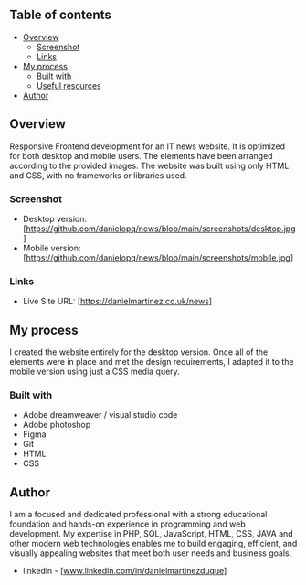 

## Table of contents

- [Overview](#overview)
  - [Screenshot](#screenshot)
  - [Links](#links)
- [My process](#my-process)
  - [Built with](#built-with)
  - [Useful resources](#useful-resources)
- [Author](#author)


## Overview

Responsive Frontend development for an IT news website. It is optimized for both desktop and mobile users. The elements have been arranged according to the provided images. The website was built using only HTML and CSS, with no frameworks or libraries used.

### Screenshot

- Desktop version: [https://github.com/danielopq/news/blob/main/screenshots/desktop.jpg]
- Mobile version: [https://github.com/danielopq/news/blob/main/screenshots/mobile.jpg]


### Links

- Live Site URL: [https://danielmartinez.co.uk/news]

## My process

I created the website entirely for the desktop version. Once all of the elements were in place and met the design requirements, I adapted it to the mobile version using just a CSS media query.

### Built with

- Adobe dreamweaver / visual studio code
- Adobe photoshop
- Figma
- Git
- HTML
- CSS

## Author

I am a focused and dedicated professional with a strong educational foundation and hands-on experience in programming and web development. My expertise in PHP, SQL, JavaScript, HTML, CSS, JAVA and other modern web technologies enables me to build engaging, efficient, and visually appealing websites that meet both user needs and business goals.

- linkedin - [www.linkedin.com/in/danielmartinezduque]

